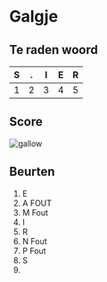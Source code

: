# Galgje

## Te raden woord

|S|.|I|E|R|
|-|-|-|-|-|
|1|2|3|4|5|

## Score
![gallow](./images/5.png)

## Beurten
1. E
2. A FOUT
3. M Fout
4. I 
5. R
6. N Fout
7. P Fout
8. S 
9.